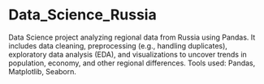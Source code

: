# Data_Science_Russia
Data Science project analyzing regional data from Russia using Pandas. It includes data cleaning, preprocessing (e.g., handling duplicates), exploratory data analysis (EDA), and visualizations to uncover trends in population, economy, and other regional differences. Tools used: Pandas, Matplotlib, Seaborn.

